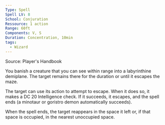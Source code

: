```yaml
---
Type: Spell
Spell LV: 8
School: Conjuration
Ressource: 1 action
Range: 60ft
Components: V, S
Duration: Concentration, 10min
tags:
  - Wizard
---
```

Source: Player's Handbook

You banish a creature that you can see within range into a labyrinthine demiplane. The target remains there for the duration or until it escapes the maze.

The target can use its action to attempt to escape. When it does so, it makes a DC 20 Intelligence check. If it succeeds, it escapes, and the spell ends (a minotaur or goristro demon automatically succeeds).

When the spell ends, the target reappears in the space it left or, if that space is occupied, in the nearest unoccupied space.